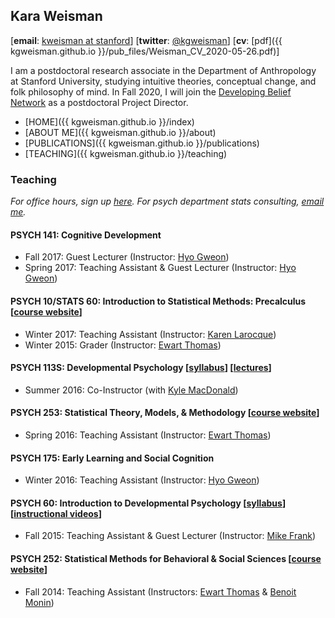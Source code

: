 ## Kara Weisman

[**email**: [kweisman at stanford](mailto:kweisman@stanford.edu)] [**twitter**: [@kgweisman](https://twitter.com/kgweisman)] [**cv**: [pdf]({{ kgweisman.github.io }}/pub_files/Weisman_CV_2020-05-26.pdf)]

I am a postdoctoral research associate in the Department of Anthropology at Stanford University, studying intuitive theories, conceptual change, and folk philosophy of mind. In Fall 2020, I will join the [Developing Belief Network](https://www.developingbelief.com/) as a postdoctoral Project Director.

* [HOME]({{ kgweisman.github.io }}/index)
* [ABOUT ME]({{ kgweisman.github.io }}/about)
* [PUBLICATIONS]({{ kgweisman.github.io }}/publications)
* [TEACHING]({{ kgweisman.github.io }}/teaching)

### Teaching

_For office hours, sign up [here](https://kweisman.youcanbook.me/service/jsps/closed.jsp?cal=nEZiuVmVn7tdtGJzQBnf&ini=1506049785130). For psych department stats consulting, [email me](mailto:kweisman@stanford.edu)._

#### PSYCH 141: Cognitive Development
* Fall 2017: Guest Lecturer (Instructor: [Hyo Gweon](http://web.stanford.edu/~hyo/Home.html))
* Spring 2017: Teaching Assistant & Guest Lecturer (Instructor: [Hyo Gweon](http://web.stanford.edu/~hyo/Home.html))

#### PSYCH 10/STATS 60: Introduction to Statistical Methods: Precalculus [[course website](http://web.stanford.edu/class/psych10/)]
* Winter 2017: Teaching Assistant (Instructor: [Karen Larocque](https://scholar.google.com/citations?user=sZdV8L4AAAAJ&hl=en))
* Winter 2015: Grader (Instructor: [Ewart Thomas](https://profiles.stanford.edu/ewart-thomas))

#### PSYCH 113S: Developmental Psychology [[syllabus](https://docs.google.com/document/d/10bQfqCTnCajovI9jnAuh-lIanXuYL7Hh14B5Zl4mWlE/edit)] [[lectures](https://drive.google.com/drive/folders/0Byr7S8JB3psTLW03QktZYXNmbW8)]
* Summer 2016: Co-Instructor (with [Kyle MacDonald](http://kemacdonald.com/))

#### PSYCH 253: Statistical Theory, Models, & Methodology [[course website](http://web.stanford.edu/class/psych253/)]
* Spring 2016: Teaching Assistant (Instructor: [Ewart Thomas](https://profiles.stanford.edu/ewart-thomas))

#### PSYCH 175: Early Learning and Social Cognition
* Winter 2016: Teaching Assistant (Instructor: [Hyo Gweon](http://web.stanford.edu/~hyo/Home.html))

#### PSYCH 60: Introduction to Developmental Psychology [[syllabus](https://docs.google.com/document/d/1O8L8n-9iD2_kdUlXgbGBENxkuAN23VRNWhq7PT_DqVg/edit)] [[instructional videos](https://www.youtube.com/playlist?list=PL8OT0lrhVRGj74yjkHKd8MZkN7PhswyGB)]
* Fall 2015: Teaching Assistant & Guest Lecturer (Instructor: [Mike Frank](http://web.stanford.edu/~mcfrank/))

#### PSYCH 252: Statistical Methods for Behavioral & Social Sciences [[course website](http://web.stanford.edu/class/psych252/index.html)]
* Fall 2014: Teaching Assistant (Instructors: [Ewart Thomas](https://profiles.stanford.edu/ewart-thomas) & [Benoit Monin](https://people.stanford.edu/monin/))
